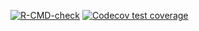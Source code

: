 
<!-- badges: start -->

[![R-CMD-check](https://github.com/majazaloznik/ddvR/workflows/R-CMD-check/badge.svg)](https://github.com/majazaloznik/ddvR/actions)
[![Codecov test
coverage](https://codecov.io/gh/majazaloznik/ddvR/branch/master/graph/badge.svg)](https://app.codecov.io/gh/majazaloznik/ddvR?branch=master)
<!-- badges: end -->
